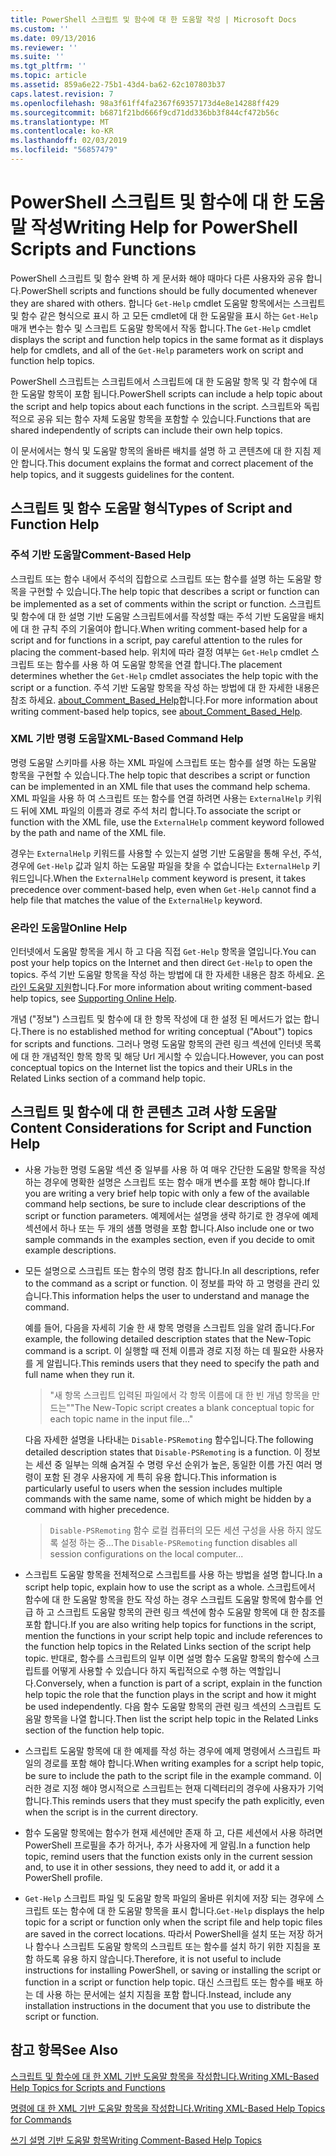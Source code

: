 ```yaml
---
title: PowerShell 스크립트 및 함수에 대 한 도움말 작성 | Microsoft Docs
ms.custom: ''
ms.date: 09/13/2016
ms.reviewer: ''
ms.suite: ''
ms.tgt_pltfrm: ''
ms.topic: article
ms.assetid: 859a6e22-75b1-43d4-ba62-62c107803b37
caps.latest.revision: 7
ms.openlocfilehash: 98a3f61ff4fa2367f69357173d4e8e14288ff429
ms.sourcegitcommit: b6871f21bd666f9cd71dd336bb3f844cf472b56c
ms.translationtype: MT
ms.contentlocale: ko-KR
ms.lasthandoff: 02/03/2019
ms.locfileid: "56857479"
---
```

# <a name="writing-help-for-powershell-scripts-and-functions"></a><span data-ttu-id="07585-102">PowerShell 스크립트 및 함수에 대 한 도움말 작성</span><span class="sxs-lookup"><span data-stu-id="07585-102">Writing Help for PowerShell Scripts and Functions</span></span>

<span data-ttu-id="07585-103">PowerShell 스크립트 및 함수 완벽 하 게 문서화 해야 때마다 다른 사용자와 공유 합니다.</span><span class="sxs-lookup"><span data-stu-id="07585-103">PowerShell scripts and functions should be fully documented whenever they are shared with others.</span></span>
<span data-ttu-id="07585-104">합니다 `Get-Help` cmdlet 도움말 항목에서는 스크립트 및 함수 같은 형식으로 표시 하 고 모든 cmdlet에 대 한 도움말을 표시 하는 `Get-Help` 매개 변수는 함수 및 스크립트 도움말 항목에서 작동 합니다.</span><span class="sxs-lookup"><span data-stu-id="07585-104">The `Get-Help` cmdlet displays the script and function help topics in the same format as it displays help for cmdlets, and all of the `Get-Help` parameters work on script and function help topics.</span></span>

<span data-ttu-id="07585-105">PowerShell 스크립트는 스크립트에서 스크립트에 대 한 도움말 항목 및 각 함수에 대 한 도움말 항목이 포함 됩니다.</span><span class="sxs-lookup"><span data-stu-id="07585-105">PowerShell scripts can include a help topic about the script and help topics about each functions in the script.</span></span>
<span data-ttu-id="07585-106">스크립트와 독립적으로 공유 되는 함수 자체 도움말 항목을 포함할 수 있습니다.</span><span class="sxs-lookup"><span data-stu-id="07585-106">Functions that are shared independently of scripts can include their own help topics.</span></span>

<span data-ttu-id="07585-107">이 문서에서는 형식 및 도움말 항목의 올바른 배치를 설명 하 고 콘텐츠에 대 한 지침 제안 합니다.</span><span class="sxs-lookup"><span data-stu-id="07585-107">This document explains the format and correct placement of the help topics, and it suggests guidelines for the content.</span></span>

## <a name="types-of-script-and-function-help"></a><span data-ttu-id="07585-108">스크립트 및 함수 도움말 형식</span><span class="sxs-lookup"><span data-stu-id="07585-108">Types of Script and Function Help</span></span>

### <a name="comment-based-help"></a><span data-ttu-id="07585-109">주석 기반 도움말</span><span class="sxs-lookup"><span data-stu-id="07585-109">Comment-Based Help</span></span>
<span data-ttu-id="07585-110">스크립트 또는 함수 내에서 주석의 집합으로 스크립트 또는 함수를 설명 하는 도움말 항목을 구현할 수 있습니다.</span><span class="sxs-lookup"><span data-stu-id="07585-110">The help topic that describes a script or function can be implemented as a set of comments within the script or function.</span></span>
<span data-ttu-id="07585-111">스크립트 및 함수에 대 한 설명 기반 도움말 스크립트에서를 작성할 때는 주석 기반 도움말을 배치에 대 한 규칙 주의 기울여야 합니다.</span><span class="sxs-lookup"><span data-stu-id="07585-111">When writing comment-based help for a script and for functions in a script, pay careful attention to the rules for placing the comment-based help.</span></span>
<span data-ttu-id="07585-112">위치에 따라 결정 여부는 `Get-Help` cmdlet 스크립트 또는 함수를 사용 하 여 도움말 항목을 연결 합니다.</span><span class="sxs-lookup"><span data-stu-id="07585-112">The placement determines whether the `Get-Help` cmdlet associates the help topic with the script or a function.</span></span>
<span data-ttu-id="07585-113">주석 기반 도움말 항목을 작성 하는 방법에 대 한 자세한 내용은 참조 하세요. [about_Comment_Based_Help](/powershell/module/microsoft.powershell.core/about/about_comment_based_help)합니다.</span><span class="sxs-lookup"><span data-stu-id="07585-113">For more information about writing comment-based help topics, see [about_Comment_Based_Help](/powershell/module/microsoft.powershell.core/about/about_comment_based_help).</span></span>

### <a name="xml-based-command-help"></a><span data-ttu-id="07585-114">XML 기반 명령 도움말</span><span class="sxs-lookup"><span data-stu-id="07585-114">XML-Based Command Help</span></span>
<span data-ttu-id="07585-115">명령 도움말 스키마를 사용 하는 XML 파일에 스크립트 또는 함수를 설명 하는 도움말 항목을 구현할 수 있습니다.</span><span class="sxs-lookup"><span data-stu-id="07585-115">The help topic that describes a script or function can be implemented in an XML file that uses the command help schema.</span></span>
<span data-ttu-id="07585-116">XML 파일을 사용 하 여 스크립트 또는 함수를 연결 하려면 사용는 `ExternalHelp` 키워드 뒤에 XML 파일의 이름과 경로 주석 처리 합니다.</span><span class="sxs-lookup"><span data-stu-id="07585-116">To associate the script or function with the XML file, use the `ExternalHelp` comment keyword followed by the path and name of the XML file.</span></span>

<span data-ttu-id="07585-117">경우는 `ExternalHelp` 키워드를 사용할 수 있는지 설명 기반 도움말을 통해 우선, 주석, 경우에 `Get-Help` 값과 일치 하는 도움말 파일을 찾을 수 없습니다는 `ExternalHelp` 키워드입니다.</span><span class="sxs-lookup"><span data-stu-id="07585-117">When the `ExternalHelp` comment keyword is present, it takes precedence over comment-based help, even when `Get-Help` cannot find a help file that matches the value of the `ExternalHelp` keyword.</span></span>

### <a name="online-help"></a><span data-ttu-id="07585-118">온라인 도움말</span><span class="sxs-lookup"><span data-stu-id="07585-118">Online Help</span></span>
<span data-ttu-id="07585-119">인터넷에서 도움말 항목을 게시 하 고 다음 직접 `Get-Help` 항목을 열입니다.</span><span class="sxs-lookup"><span data-stu-id="07585-119">You can post your help topics on the Internet and then direct `Get-Help` to open the topics.</span></span>
<span data-ttu-id="07585-120">주석 기반 도움말 항목을 작성 하는 방법에 대 한 자세한 내용은 참조 하세요. [온라인 도움말 지원](../module/supporting-online-help.md)합니다.</span><span class="sxs-lookup"><span data-stu-id="07585-120">For more information about writing comment-based help topics, see [Supporting Online Help](../module/supporting-online-help.md).</span></span>

<span data-ttu-id="07585-121">개념 ("정보") 스크립트 및 함수에 대 한 항목 작성에 대 한 설정 된 메서드가 없는 합니다.</span><span class="sxs-lookup"><span data-stu-id="07585-121">There is no established method for writing conceptual ("About") topics for scripts and functions.</span></span>
<span data-ttu-id="07585-122">그러나 명령 도움말 항목의 관련 링크 섹션에 인터넷 목록에 대 한 개념적인 항목 항목 및 해당 Url 게시할 수 있습니다.</span><span class="sxs-lookup"><span data-stu-id="07585-122">However, you can post conceptual topics on the Internet list the topics and their URLs in the Related Links section of a command help topic.</span></span>

## <a name="content-considerations-for-script-and-function-help"></a><span data-ttu-id="07585-123">스크립트 및 함수에 대 한 콘텐츠 고려 사항 도움말</span><span class="sxs-lookup"><span data-stu-id="07585-123">Content Considerations for Script and Function Help</span></span>

- <span data-ttu-id="07585-124">사용 가능한 명령 도움말 섹션 중 일부를 사용 하 여 매우 간단한 도움말 항목을 작성 하는 경우에 명확한 설명은 스크립트 또는 함수 매개 변수를 포함 해야 합니다.</span><span class="sxs-lookup"><span data-stu-id="07585-124">If you are writing a very brief help topic with only a few of the available command help sections, be sure to include clear descriptions of the script or function parameters.</span></span> <span data-ttu-id="07585-125">예제에서는 설명을 생략 하기로 한 경우에 예제 섹션에서 하나 또는 두 개의 샘플 명령을 포함 합니다.</span><span class="sxs-lookup"><span data-stu-id="07585-125">Also include one or two sample commands in the examples section, even if you decide to omit example descriptions.</span></span>

- <span data-ttu-id="07585-126">모든 설명으로 스크립트 또는 함수의 명령 참조 합니다.</span><span class="sxs-lookup"><span data-stu-id="07585-126">In all descriptions, refer to the command as a script or function.</span></span> <span data-ttu-id="07585-127">이 정보를 파악 하 고 명령을 관리 있습니다.</span><span class="sxs-lookup"><span data-stu-id="07585-127">This information helps the user to understand and manage the command.</span></span>

  <span data-ttu-id="07585-128">예를 들어, 다음을 자세히 기술 한 새 항목 명령을 스크립트 임을 알려 줍니다.</span><span class="sxs-lookup"><span data-stu-id="07585-128">For example, the following detailed description states that the New-Topic command is a script.</span></span> <span data-ttu-id="07585-129">이 실행할 때 전체 이름과 경로 지정 하는 데 필요한 사용자를 게 알립니다.</span><span class="sxs-lookup"><span data-stu-id="07585-129">This reminds users that they need to specify the path and full name when they run it.</span></span>

  > <span data-ttu-id="07585-130">"새 항목 스크립트 입력된 파일에서 각 항목 이름에 대 한 빈 개념 항목을 만드는"</span><span class="sxs-lookup"><span data-stu-id="07585-130">"The New-Topic script creates a blank conceptual topic for each topic name in the input file..."</span></span>

  <span data-ttu-id="07585-131">다음 자세한 설명을 나타내는 `Disable-PSRemoting` 함수입니다.</span><span class="sxs-lookup"><span data-stu-id="07585-131">The following detailed description states that `Disable-PSRemoting` is a function.</span></span> <span data-ttu-id="07585-132">이 정보는 세션 중 일부는 의해 숨겨질 수 명령 우선 순위가 높은, 동일한 이름 가진 여러 명령이 포함 된 경우 사용자에 게 특히 유용 합니다.</span><span class="sxs-lookup"><span data-stu-id="07585-132">This information is particularly useful to users when the session includes multiple commands with the same name, some of which might be hidden by a command with higher precedence.</span></span>

  > <span data-ttu-id="07585-133">`Disable-PSRemoting` 함수 로컬 컴퓨터의 모든 세션 구성을 사용 하지 않도록 설정 하는 중...</span><span class="sxs-lookup"><span data-stu-id="07585-133">The `Disable-PSRemoting` function disables all session configurations on the local computer...</span></span>

- <span data-ttu-id="07585-134">스크립트 도움말 항목을 전체적으로 스크립트를 사용 하는 방법을 설명 합니다.</span><span class="sxs-lookup"><span data-stu-id="07585-134">In a script help topic, explain how to use the script as a whole.</span></span> <span data-ttu-id="07585-135">스크립트에서 함수에 대 한 도움말 항목을 한도 작성 하는 경우 스크립트 도움말 항목에 함수를 언급 하 고 스크립트 도움말 항목의 관련 링크 섹션에 함수 도움말 항목에 대 한 참조를 포함 합니다.</span><span class="sxs-lookup"><span data-stu-id="07585-135">If you are also writing help topics for functions in the script, mention the functions in your script help topic and include references to the function help topics in the Related Links section of the script help topic.</span></span> <span data-ttu-id="07585-136">반대로, 함수를 스크립트의 일부 이면 설명 함수 도움말 항목의 함수에 스크립트를 어떻게 사용할 수 있습니다 하지 독립적으로 수행 하는 역할입니다.</span><span class="sxs-lookup"><span data-stu-id="07585-136">Conversely, when a function is part of a script, explain in the function help topic the role that the function plays in the script and how it might be used independently.</span></span> <span data-ttu-id="07585-137">다음 함수 도움말 항목의 관련 링크 섹션의 스크립트 도움말 항목을 나열 합니다.</span><span class="sxs-lookup"><span data-stu-id="07585-137">Then list the script help topic in the Related Links section of the function help topic.</span></span>

- <span data-ttu-id="07585-138">스크립트 도움말 항목에 대 한 예제를 작성 하는 경우에 예제 명령에서 스크립트 파일의 경로를 포함 해야 합니다.</span><span class="sxs-lookup"><span data-stu-id="07585-138">When writing examples for a script help topic, be sure to include the path to the script file in the example command.</span></span> <span data-ttu-id="07585-139">이러한 경로 지정 해야 명시적으로 스크립트는 현재 디렉터리의 경우에 사용자가 기억 합니다.</span><span class="sxs-lookup"><span data-stu-id="07585-139">This reminds users that they must specify the path explicitly, even when the script is in the current directory.</span></span>

- <span data-ttu-id="07585-140">함수 도움말 항목에는 함수가 현재 세션에만 존재 하 고, 다른 세션에서 사용 하려면 PowerShell 프로필을 추가 하거나, 추가 사용자에 게 알림.</span><span class="sxs-lookup"><span data-stu-id="07585-140">In a function help topic, remind users that the function exists only in the current session and, to use it in other sessions, they need to add it, or add it a PowerShell profile.</span></span>

- <span data-ttu-id="07585-141">`Get-Help` 스크립트 파일 및 도움말 항목 파일의 올바른 위치에 저장 되는 경우에 스크립트 또는 함수에 대 한 도움말 항목을 표시 합니다.</span><span class="sxs-lookup"><span data-stu-id="07585-141">`Get-Help` displays the help topic for a script or function only when the script file and help topic files are saved in the correct locations.</span></span> <span data-ttu-id="07585-142">따라서 PowerShell을 설치 또는 저장 하거나 함수나 스크립트 도움말 항목의 스크립트 또는 함수를 설치 하기 위한 지침을 포함 하도록 유용 하지 않습니다.</span><span class="sxs-lookup"><span data-stu-id="07585-142">Therefore, it is not useful to include instructions for installing PowerShell, or saving or installing the script or function in a script or function help topic.</span></span> <span data-ttu-id="07585-143">대신 스크립트 또는 함수를 배포 하는 데 사용 하는 문서에는 설치 지침을 포함 합니다.</span><span class="sxs-lookup"><span data-stu-id="07585-143">Instead, include any installation instructions in the document that you use to distribute the script or function.</span></span>

## <a name="see-also"></a><span data-ttu-id="07585-144">참고 항목</span><span class="sxs-lookup"><span data-stu-id="07585-144">See Also</span></span>

 [<span data-ttu-id="07585-145">스크립트 및 함수에 대 한 XML 기반 도움말 항목을 작성합니다.</span><span class="sxs-lookup"><span data-stu-id="07585-145">Writing XML-Based Help Topics for Scripts and Functions</span></span>](./writing-xml-based-help-topics-for-scripts-and-functions.md)

 [<span data-ttu-id="07585-146">명령에 대 한 XML 기반 도움말 항목을 작성합니다.</span><span class="sxs-lookup"><span data-stu-id="07585-146">Writing XML-Based Help Topics for Commands</span></span>](./writing-xml-based-help-topics-for-commands.md)

 [<span data-ttu-id="07585-147">쓰기 설명 기반 도움말 항목</span><span class="sxs-lookup"><span data-stu-id="07585-147">Writing Comment-Based Help Topics</span></span>](./writing-comment-based-help-topics.md)
